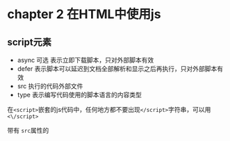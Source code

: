 
# chapter 2 在HTML中使用js

## script元素 

- async 可选 表示立即下载脚本，只对外部脚本有效
- defer 表示脚本可以延迟到文档全部解析和显示之后再执行，只对外部脚本有效
- src 执行的代码外部文件
- type 表示编写代码使用的脚本语言的内容类型

在`<script>`嵌套的js代码中，任何地方都不要出现`</script>`字符串，可以用 `<\/script>`

带有 `src`属性的<script>元素不应该在`<script>`标签之间有额外的js代码，如果这样操作，嵌入的代码会被忽略

只要不存在defer和async属性，浏览器会按照<script>元素在页面的先后顺序对他们一次进行解析

`<script>`会按照它们在页面中出现的先后顺序依次解析

### 标签的位置

在`<head>`元素中的js,意味着必须等到全部js代码都被下载解析和执行完成后才能呈现页面的内容

可以放在`<body>`元素中后面，可以避免空白


### 延迟脚本

defer 立即下载，延迟执行，相当于把js放在了body中的最后

现实中延迟脚本不一定按顺序执行，也不一定在DOMContentLoaded(构建dom树)执行，最好只有一个延迟脚本

### 异步脚本

async 立即执行，不会堵塞资源的加载和页面的加载，一旦下载好就会执行，不保证按顺序执行,在window.load之前执行

### 在XHTML中的用法

XHTML代码编写比HTML编写要严格，对于大于号小于号都需要字符替换后显示，也可以用CData片段来包含js代码,如果遇到语法错误可以将CDATA备注

`<` `&lt;`
`>` `&gt;`

```html
 <script type="text/javascript">
   //<![CDATA[
    function compare(a, b) {
        if (a < b) {
            alert("A is less than B");
        } else if (a > b) {
            alert("A is greater than B");
        } else {
            alert("A is equal to B");
        }
    }
    //]]>

        compare(2,3)
    </script>
```

### 不推荐使用的语法

在不支持`script`的浏览器中，可以使用以下语法

```html
<script><!--
    function sayHi() {
      console.log('hi');
    }
//--></script>
```
## 嵌入代码与外部代码

尽可能使用外链js，但内链的好处是可维护、可缓存、适应未来

## 文档模式

最初的两种混杂模式(与IE5相同)和标准模式（接近标准行为），标准表模式（不标准的地方主题体现在处理图片间隙）

如果没有声明文档类型，默认开启混杂模式

## <noscript>元素

用以不支持js中显示替代内容

```html
<noscript>
<p>需要浏览器支持js</p>
</noscript>
```


